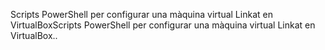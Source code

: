 Scripts PowerShell per configurar una màquina virtual Linkat en VirtualBoxScripts PowerShell per configurar una màquina virtual Linkat en VirtualBox..
